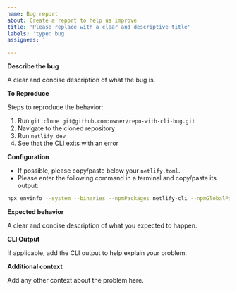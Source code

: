 ```yaml
---
name: Bug report
about: Create a report to help us improve
title: 'Please replace with a clear and descriptive title'
labels: 'type: bug'
assignees: ''

---
```


**Describe the bug**

A clear and concise description of what the bug is.

**To Reproduce**

Steps to reproduce the behavior:

1. Run `git clone git@github.com:owner/repo-with-cli-bug.git`
2. Navigate to the cloned repository
3. Run `netlify dev`
4. See that the CLI exits with an error

**Configuration**

- If possible, please copy/paste below your `netlify.toml`.
- Please enter the following command in a terminal and copy/paste its output:

```bash
npx envinfo --system --binaries --npmPackages netlify-cli --npmGlobalPackages netlify-cli
```

**Expected behavior**

A clear and concise description of what you expected to happen.

**CLI Output**

If applicable, add the CLI output to help explain your problem.

**Additional context**

Add any other context about the problem here.
